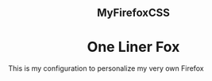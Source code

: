 <h2 align='center'>MyFirefoxCSS</h2>
<h1 align='center'>One Liner Fox</h1>
This is my configuration to personalize my very own Firefox
